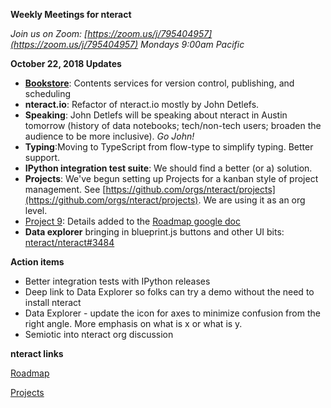 **Weekly Meetings for nteract**

_Join us on Zoom: [https://zoom.us/j/795404957](https://zoom.us/j/795404957)  Mondays 9:00am Pacific_

**October 22, 2018 Updates**

*   **[Bookstore](https://github.com/nteract/bookstore)**: Contents services for version control, publishing, and scheduling
*   **nteract.io**: Refactor of nteract.io mostly by John Detlefs. 
*   **Speaking**: John Detlefs will be speaking about nteract in Austin tomorrow (history of data notebooks; tech/non-tech users; broaden the audience to be more inclusive). _Go John!_
*   **Typing**:Moving to TypeScript from flow-type to simplify typing. Better support.
*   **IPython integration test suite**: We should find a better (or a) solution.
*   **Projects**: We've begun setting up Projects for a kanban style of project management. See [https://github.com/orgs/nteract/projects](https://github.com/orgs/nteract/projects). We are using it as an org level.
*   [Project 9](https://github.com/orgs/nteract/projects/9): Details added to the [Roadmap google doc](https://docs.google.com/document/d/1YDixHwNCWoPDUKeAmlR3q5c6ty1YklXuL2z53pL2lN4/edit)
*   **Data explorer** bringing in blueprint.js buttons and other UI bits: [nteract/nteract#3484](https://github.com/nteract/nteract/pull/3484)

**Action items**

*   Better integration tests with IPython releases
*   Deep link to Data Explorer so folks can try a demo without the need to install nteract
*   Data Explorer - update the icon for axes to minimize confusion from the right angle. More emphasis on what is x or what is y.
*   Semiotic into nteract org discussion

**nteract links**

[Roadmap](https://docs.google.com/document/d/1YDixHwNCWoPDUKeAmlR3q5c6ty1YklXuL2z53pL2lN4/edit)

[Projects](https://github.com/orgs/nteract/projects) 
